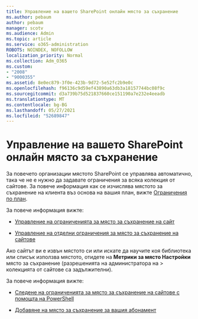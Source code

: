 ```yaml
---
title: Управление на вашето SharePoint онлайн място за съхранение
ms.author: pebaum
author: pebaum
manager: scotv
ms.audience: Admin
ms.topic: article
ms.service: o365-administration
ROBOTS: NOINDEX, NOFOLLOW
localization_priority: Normal
ms.collection: Adm_O365
ms.custom:
- "2008"
- "9000355"
ms.assetid: 8e0ec879-3f0e-423b-9d72-5e52fc2b9e0c
ms.openlocfilehash: f96136c9d59ef43890a63db3a18157744bc08f9c
ms.sourcegitcommit: d3a739b75d521837660ce151190a7e232e4eeadb
ms.translationtype: MT
ms.contentlocale: bg-BG
ms.lasthandoff: 05/27/2021
ms.locfileid: "52689847"
---
```

# <a name="manage-your-sharepoint-online-storage"></a>Управление на вашето SharePoint онлайн място за съхранение

За повечето организации мястото SharePoint се управлява автоматично, така че не е нужно да задавате ограничения за всяка колекция от сайтове. За повече информация как се изчислява мястото за съхранение на клиента въз основа на вашия план, вижте [Ограничения по план](/office365/servicedescriptions/sharepoint-online-service-description/sharepoint-online-limits?redirectedfrom=MSDN#limits-by-plan).

За повече информация вижте:

- [Управление на ограниченията за място за съхранение на сайт](/sharepoint/manage-site-collection-storage-limits)

- [Управление на отделни ограничения за място за съхранение на сайтове](/sharepoint/manage-site-collection-storage-limits#manage-individual-site-storage-limits)

Ако сайтът ви е извън мястото си или искате да научите коя библиотека или списък използва мястото, отидете на **Метрики за място Настройки** място за съхранение (разрешенията на администратора на  >   колекцията от сайтове са задължителни).

За повече информация вижте:

- [Следене на ограниченията за място за съхранение на сайтове с помощта на PowerShell](/sharepoint/manage-site-collection-storage-limits#monitor-site-storage-limits-by-using-powershell)

- [Добавяне на място за съхранение за вашия абонамент](/microsoft-365/commerce/add-storage-space) 
  